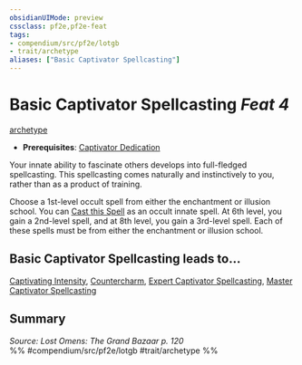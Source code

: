 ```yaml
---
obsidianUIMode: preview
cssclass: pf2e,pf2e-feat
tags:
- compendium/src/pf2e/lotgb
- trait/archetype
aliases: ["Basic Captivator Spellcasting"]
---
```

# Basic Captivator Spellcasting  *Feat 4*  
[archetype](../../Rules/traits/archetype.md)  

- **Prerequisites**: [Captivator Dedication](captivator-dedication-lotgb.md)

Your innate ability to fascinate others develops into full-fledged spellcasting. This spellcasting comes naturally and instinctively to you, rather than as a product of training.

Choose a 1st-level occult spell from either the enchantment or illusion school. You can [Cast this Spell](../../Rules/actions/cast-a-spell.md) as an occult innate spell. At 6th level, you gain a 2nd-level spell, and at 8th level, you gain a 3rd-level spell. Each of these spells must be from either the enchantment or illusion school.

## Basic Captivator Spellcasting leads to...

[Captivating Intensity](captivating-intensity-lotgb.md), [Countercharm](countercharm-lotgb.md), [Expert Captivator Spellcasting](expert-captivator-spellcasting-lotgb.md), [Master Captivator Spellcasting](master-captivator-spellcasting-lotgb.md)

## Summary

*Source: Lost Omens: The Grand Bazaar p. 120*  
%% #compendium/src/pf2e/lotgb #trait/archetype %%